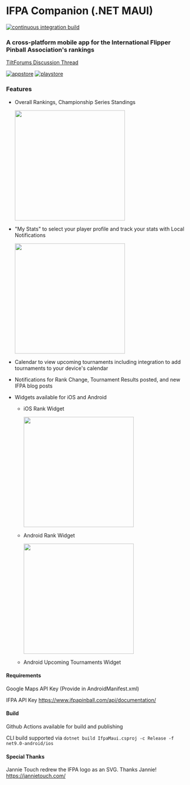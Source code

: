 # IFPA Companion (.NET MAUI)

[![continuous integration build](https://github.com/edgiardina/IfpaMaui/actions/workflows/ci.yml/badge.svg)](https://github.com/edgiardina/IfpaMaui/actions/workflows/ci.yml)

### A cross-platform mobile app for the International Flipper Pinball Association's rankings

[TiltForums Discussion Thread](http://tiltforums.com/t/ifpa-app-now-available-on-the-app-store)


[![appstore](https://github-production-user-asset-6210df.s3.amazonaws.com/3627193/262177214-a3733780-6e43-4f75-aa5f-dd48750fd375.svg)](https://apps.apple.com/us/app/ifpa-companion/id1441736303?itsct=apps_box_badge&amp;itscg=30200)
[![playstore](https://github-production-user-asset-6210df.s3.amazonaws.com/3627193/262177840-a82e9032-48b6-46e6-9472-e4dad8461d1e.svg)](https://play.google.com/store/apps/details?id=com.edgiardina.ifpa&pcampaignid=pcampaignidMKT-Other-global-all-co-prtnr-py-PartBadge-Mar2515-1)

### Features
- Overall Rankings, Championship Series Standings
  
  <img src="https://github.com/edgiardina/IfpaMaui/assets/3627193/2fa8d093-451d-493a-9c22-07b9d22f86c6" width="300" />
- "My Stats" to select your player profile and track your stats with Local Notifications

  <img src="https://github.com/edgiardina/IfpaMaui/assets/3627193/35713849-a825-41f8-b97c-a497840dc52a" width="300" />
- Calendar to view upcoming tournaments including integration to add tournaments to your device's calendar
- Notifications for Rank Change, Tournament Results posted, and new IFPA blog posts
- Widgets available for iOS and Android
    - iOS Rank Widget

      <img src="https://github.com/user-attachments/assets/2fc13c82-ca57-4f68-881d-7d7804d60c10" width="300" />

    - Android Rank Widget

      <img src="https://github.com/edgiardina/IfpaMaui/assets/3627193/d20a6283-37cc-4be1-aaa6-75f607d7aaba" width="300" />
    
    - Android Upcoming Tournaments Widget
 
   

  


#### Requirements

Google Maps API Key (Provide in AndroidManifest.xml)

IFPA API Key https://www.ifpapinball.com/api/documentation/

#### Build

Github Actions available for build and publishing

CLI build supported via
`dotnet build IfpaMaui.csproj -c Release -f net9.0-android/ios`

#### Special Thanks

Jannie Touch redrew the IFPA logo as an SVG. Thanks Jannie!
https://jannietouch.com/
